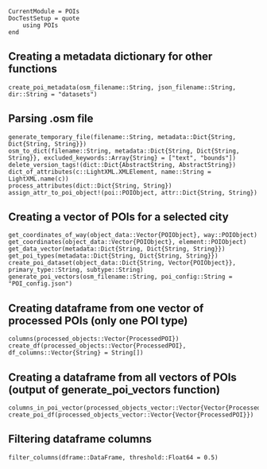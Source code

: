 ```@meta
CurrentModule = POIs
DocTestSetup = quote
    using POIs
end
```

Creating a metadata dictionary for other functions
--------------------------------------------------
```@docs
create_poi_metadata(osm_filename::String, json_filename::String, dir::String = "datasets")
```

Parsing .osm file
-----------------
```@docs
generate_temporary_file(filename::String, metadata::Dict{String, Dict{String, String}})
osm_to_dict(filename::String, metadata::Dict{String, Dict{String, String}}, excluded_keywords::Array{String} = ["text", "bounds"])
delete_version_tags!(dict::Dict{AbstractString, AbstractString})
dict_of_attributes(c::LightXML.XMLElement, name::String = LightXML.name(c))
process_attributes(dict::Dict{String, String})
assign_attr_to_poi_object!(poi::POIObject, attr::Dict{String, String})
```


Creating a vector of POIs for a selected city
-----------------------------------------------
```@docs
get_coordinates_of_way(object_data::Vector{POIObject}, way::POIObject)
get_coordinates(object_data::Vector{POIObject}, element::POIObject)
get_data_vector(metadata::Dict{String, Dict{String, String}})
get_poi_types(metadata::Dict{String, Dict{String, String}})
create_poi_dataset(object_data::Dict{String, Vector{POIObject}}, primary_type::String, subtype::String)
generate_poi_vectors(osm_filename::String, poi_config::String = "POI_config.json")
```


Creating dataframe from one vector of processed POIs (only one POI type)
------------------------------------------------------------------------
```@docs
columns(processed_objects::Vector{ProcessedPOI})
create_df(processed_objects::Vector{ProcessedPOI}, df_columns::Vector{String} = String[])
```

Creating a dataframe from all vectors of POIs (output of generate_poi_vectors function)
---------------------------------------------------------------------------------------
```@docs
columns_in_poi_vector(processed_objects_vector::Vector{Vector{ProcessedPOI}})
create_poi_df(processed_objects_vector::Vector{Vector{ProcessedPOI}})
```

Filtering dataframe columns
---------------------------
```@docs
filter_columns(dframe::DataFrame, threshold::Float64 = 0.5)
```